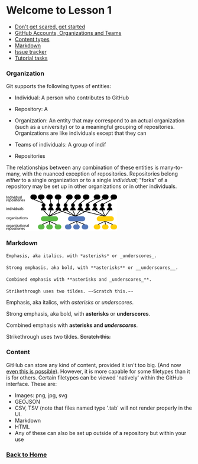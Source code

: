 # Welcome to Lesson 1

- [Don't get scared, get started](#getting-started)
- [GitHub Accounts, Organizations and Teams](#organization)
- [Content types](#content)
- [Markdown](#markdown)
- [Issue tracker](#Issues)
- [Tutorial tasks](#Tasks)


### Organization
Git supports the following types of entities:
- Individual: A person who contributes to GitHub
- Repository: A 
- Organization: An entity that may correspond to an actual organization (such as a university) or to a meaningful grouping of repositories. Organizations are like individuals except that they can 
- Teams of individuals: A group of indif

- Repositories

The relationships between any combination of these entities is many-to-many, with the nuanced exception of repositories.
Repositories belong *either* to a single organization or to a single *individual*; "forks" of a repository may be set up in other organizations or in other individuals. 

<img src = ../../images/github-organizations-teams-repos.png width = 300 align="center">

### Markdown

```no-highlight
Emphasis, aka italics, with *asterisks* or _underscores_.

Strong emphasis, aka bold, with **asterisks** or __underscores__.

Combined emphasis with **asterisks and _underscores_**.

Strikethrough uses two tildes. ~~Scratch this.~~
```

Emphasis, aka italics, with *asterisks* or _underscores_.

Strong emphasis, aka bold, with **asterisks** or __underscores__.

Combined emphasis with **asterisks and _underscores_**.

Strikethrough uses two tildes. ~~Scratch this.~~

### Content
GitHub can store any kind of content, provided it isn't too big. (And now [even this is possible](https://git-lfs.github.com/)).
However, it is more capable for some filetypes than it is for others. Certain filetypes can be viewed 'natively' within the GitHub interface. These are:
- Images: png, jpg, svg
- GEOJSON
- CSV, TSV (note that files named type '.tab' will not render properly in the UI.
- Markdown
- HTML
- Any of these can also be set up outside of a repository but within your use


### [Back to Home](..)
